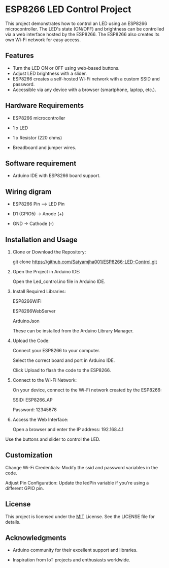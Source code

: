
# ESP8266 LED Control Project

This project demonstrates how to control an LED using an ESP8266 microcontroller. The LED's state (ON/OFF) and brightness can be controlled via a web interface hosted by the ESP8266. The ESP8266 also creates its own Wi-Fi network for easy access.

## Features

- Turn the LED ON or OFF using web-based buttons.
- Adjust LED brightness with a slider.
- ESP8266 creates a self-hosted Wi-Fi network with a custom SSID and password.
- Accessible via any device with a browser (smartphone, laptop, etc.).


## Hardware Requirements
- ESP8266 microcontroller

- 1 x LED

- 1 x Resistor (220 ohms)

- Breadboard and jumper wires.

## Software requirement
- Arduino IDE with ESP8266 board support.
## Wiring digram
- ESP8266 Pin --> LED Pin

- D1 (GPIO5) -> Anode (+)

- GND -> Cathode (-)


## Installation and Usage
1. Clone or Download the Repository:

   git clone https://github.com/Satyamjha001/ESP8266-LED-Control.git

2. Open the Project in Arduino IDE:

   Open the Led_control.ino file in Arduino IDE.

3. Install Required Libraries:

   ESP8266WiFi

   ESP8266WebServer

   ArduinoJson

   These can be installed from the Arduino Library Manager.

4. Upload the Code:

   Connect your ESP8266 to your computer.

   Select the correct board and port in Arduino IDE.

   Click Upload to flash the code to the ESP8266.

5. Connect to the Wi-Fi Network:

   On your device, connect to the Wi-Fi network created by the ESP8266:

      SSID: ESP8266_AP

      Password: 12345678

6. Access the Web Interface:

   Open a browser and enter the IP address: 192.168.4.1

Use the buttons and slider to control the LED.

## Customization
Change Wi-Fi Credentials:
Modify the ssid and password variables in the code.

Adjust Pin Configuration:
Update the ledPin variable if you're using a different GPIO pin.
## License
This project is licensed under the [MIT](https://choosealicense.com/licenses/mit/) License. See the LICENSE file for details.



## Acknowledgments
- Arduino community for their excellent support and libraries.

- Inspiration from IoT projects and enthusiasts worldwide.

